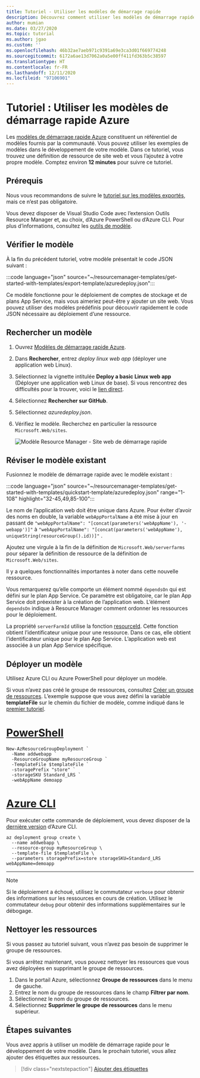 ```yaml
---
title: Tutoriel - Utiliser les modèles de démarrage rapide
description: Découvrez comment utiliser les modèles de démarrage rapide Azure pour effectuer le développement de votre modèle.
author: mumian
ms.date: 03/27/2020
ms.topic: tutorial
ms.author: jgao
ms.custom: ''
ms.openlocfilehash: 46b32ae7aeb971c9391a69e3ca3d01f669774248
ms.sourcegitcommit: 6172a6ae13d7062a0a5e00ff411fd363b5c38597
ms.translationtype: HT
ms.contentlocale: fr-FR
ms.lasthandoff: 12/11/2020
ms.locfileid: "97106901"
---
```

# <a name="tutorial-use-azure-quickstart-templates"></a>Tutoriel : Utiliser les modèles de démarrage rapide Azure

Les [modèles de démarrage rapide Azure](https://azure.microsoft.com/resources/templates/) constituent un référentiel de modèles fournis par la communauté. Vous pouvez utiliser les exemples de modèles dans le développement de votre modèle. Dans ce tutoriel, vous trouvez une définition de ressource de site web et vous l’ajoutez à votre propre modèle. Comptez environ **12 minutes** pour suivre ce tutoriel.

## <a name="prerequisites"></a>Prérequis

Nous vous recommandons de suivre le [tutoriel sur les modèles exportés](template-tutorial-export-template.md), mais ce n’est pas obligatoire.

Vous devez disposer de Visual Studio Code avec l’extension Outils Resource Manager et, au choix, d’Azure PowerShell ou d’Azure CLI. Pour plus d’informations, consultez les [outils de modèle](template-tutorial-create-first-template.md#get-tools).

## <a name="review-template"></a>Vérifier le modèle

À la fin du précédent tutoriel, votre modèle présentait le code JSON suivant :

:::code language="json" source="~/resourcemanager-templates/get-started-with-templates/export-template/azuredeploy.json":::

Ce modèle fonctionne pour le déploiement de comptes de stockage et de plans App Service, mais vous aimeriez peut-être y ajouter un site web. Vous pouvez utiliser des modèles prédéfinis pour découvrir rapidement le code JSON nécessaire au déploiement d’une ressource.

## <a name="find-template"></a>Rechercher un modèle

1. Ouvrez [Modèles de démarrage rapide Azure](https://azure.microsoft.com/resources/templates/).
1. Dans **Rechercher**, entrez _deploy linux web app_ (déployer une application web Linux).
1. Sélectionnez la vignette intitulée **Deploy a basic Linux web app** (Déployer une application web Linux de base). Si vous rencontrez des difficultés pour la trouver, voici le [lien direct](https://azure.microsoft.com/resources/templates/101-webapp-basic-linux/).
1. Sélectionnez **Rechercher sur GitHub**.
1. Sélectionnez _azuredeploy.json_.
1. Vérifiez le modèle. Recherchez en particulier la ressource `Microsoft.Web/sites`.

    ![Modèle Resource Manager - Site web de démarrage rapide](./media/template-tutorial-quickstart-template/resource-manager-template-quickstart-template-web-site.png)

## <a name="revise-existing-template"></a>Réviser le modèle existant

Fusionnez le modèle de démarrage rapide avec le modèle existant :

:::code language="json" source="~/resourcemanager-templates/get-started-with-templates/quickstart-template/azuredeploy.json" range="1-108" highlight="32-45,49,85-100":::

Le nom de l’application web doit être unique dans Azure. Pour éviter d’avoir des noms en double, la variable `webAppPortalName` a été mise à jour en passant de `"webAppPortalName": "[concat(parameters('webAppName'), '-webapp')]"` à `"webAppPortalName": "[concat(parameters('webAppName'), uniqueString(resourceGroup().id))]"` .

Ajoutez une virgule à la fin de la définition de `Microsoft.Web/serverfarms` pour séparer la définition de ressource de la définition de `Microsoft.Web/sites`.

Il y a quelques fonctionnalités importantes à noter dans cette nouvelle ressource.

Vous remarquerez qu’elle comporte un élément nommé `dependsOn` qui est défini sur le plan App Service. Ce paramètre est obligatoire, car le plan App Service doit préexister à la création de l’application web. L’élément `dependsOn` indique à Resource Manager comment ordonner les ressources pour le déploiement.

La propriété `serverFarmId` utilise la fonction [resourceId](template-functions-resource.md#resourceid). Cette fonction obtient l’identificateur unique pour une ressource. Dans ce cas, elle obtient l’identificateur unique pour le plan App Service. L’application web est associée à un plan App Service spécifique.

## <a name="deploy-template"></a>Déployer un modèle

Utilisez Azure CLI ou Azure PowerShell pour déployer un modèle.

Si vous n’avez pas créé le groupe de ressources, consultez [Créer un groupe de ressources](template-tutorial-create-first-template.md#create-resource-group). L’exemple suppose que vous avez défini la variable **templateFile** sur le chemin du fichier de modèle, comme indiqué dans le [premier tutoriel](template-tutorial-create-first-template.md#deploy-template).

# <a name="powershell"></a>[PowerShell](#tab/azure-powershell)

```azurepowershell
New-AzResourceGroupDeployment `
  -Name addwebapp `
  -ResourceGroupName myResourceGroup `
  -TemplateFile $templateFile `
  -storagePrefix "store" `
  -storageSKU Standard_LRS `
  -webAppName demoapp
```

# <a name="azure-cli"></a>[Azure CLI](#tab/azure-cli)

Pour exécuter cette commande de déploiement, vous devez disposer de la [dernière version](/cli/azure/install-azure-cli) d’Azure CLI.

```azurecli
az deployment group create \
  --name addwebapp \
  --resource-group myResourceGroup \
  --template-file $templateFile \
  --parameters storagePrefix=store storageSKU=Standard_LRS webAppName=demoapp
```

---

> [!NOTE]
> Si le déploiement a échoué, utilisez le commutateur `verbose` pour obtenir des informations sur les ressources en cours de création. Utilisez le commutateur `debug` pour obtenir des informations supplémentaires sur le débogage.

## <a name="clean-up-resources"></a>Nettoyer les ressources

Si vous passez au tutoriel suivant, vous n’avez pas besoin de supprimer le groupe de ressources.

Si vous arrêtez maintenant, vous pouvez nettoyer les ressources que vous avez déployées en supprimant le groupe de ressources.

1. Dans le portail Azure, sélectionnez **Groupe de ressources** dans le menu de gauche.
2. Entrez le nom du groupe de ressources dans le champ **Filtrer par nom**.
3. Sélectionnez le nom du groupe de ressources.
4. Sélectionnez **Supprimer le groupe de ressources** dans le menu supérieur.

## <a name="next-steps"></a>Étapes suivantes

Vous avez appris à utiliser un modèle de démarrage rapide pour le développement de votre modèle. Dans le prochain tutoriel, vous allez ajouter des étiquettes aux ressources.

> [!div class="nextstepaction"]
> [Ajouter des étiquettes](template-tutorial-add-tags.md)

